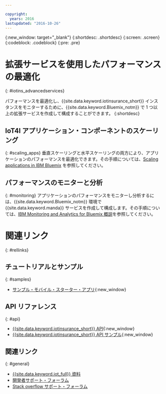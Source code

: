 ```yaml
---

copyright:
  years: 2016
lastupdated: "2016-10-26"
---
```


<!-- Common attributes used in the template are defined as follows: -->
{:new_window: target="\_blank"}
{:shortdesc: .shortdesc}
{:screen: .screen}
{:codeblock: .codeblock}
{:pre: .pre}


<!-- {{site.data.keyword.iotinsurance_full}}  {{site.data.keyword.iotinsurance_short}}  -->


# 拡張サービスを使用したパフォーマンスの最適化
{: #iotins_advancedservices}


パフォーマンスを最適化し、{{site.data.keyword.iotinsurance_short}} インスタンスをモニターするために、{{site.data.keyword.Bluemix_notm}} で 1 つ以上の拡張サービスを作成して構成することができます。
{:shortdesc}

## IoT4I アプリケーション・コンポーネントのスケーリング
{: #scaling_apps}
垂直スケーリングと水平スケーリングの両方により、アプリケーションのパフォーマンスを最適化できます。その手順については、[Scaling applications in IBM Bluemix](http://www.ibm.com/developerworks/cloud/library/cl-bluemix-autoscale/) を参照してください。

## パフォーマンスのモニターと分析
{: #monitoring}
アプリケーションのパフォーマンスをモニターし分析するには、{{site.data.keyword.Bluemix_notm}} 環境で {{site.data.keyword.manda}} サービスを作成して構成します。その手順については、[IBM Monitoring and Analytics for Bluemix 概説](https://console.ng.bluemix.net/docs/services/monana/index.html#gettingstartedtemplate)を参照してください。

<!-- ### Monitoring logging information with Logmet

https://console.ng.bluemix.net/docs/services/MessageHub/index.html#messagehub072
-->

<!--
### Monitoring with New Relic
For additional monitoring, you can use New Relic, a third-party service that provides monitoring metrics for your application. For instructions to create the New Relic service in your {{site.data.keyword.Bluemix_notm}} environment, see [Using New Relic](https://console.ng.bluemix.net/docs/runtimes/liberty/newRelic.html).
-->


# 関連リンク
{: #rellinks}

## チュートリアルとサンプル
{: #samples}
* [サンプル・モバイル・スターター・アプリ](https://github.com/ibm-watson-iot/ioti-mobile){:new_window}

## API リファレンス
{: #api}
* [{{site.data.keyword.iotinsurance_short}} API](https://iot4i-api-docs.mybluemix.net/){:new_window}
* [{{site.data.keyword.iotinsurance_short}} API サンプル](https://github.com/IBM-Bluemix/iot4i-api-examples-nodejs/#iot-for-insurance-api-examples){:new_window}

## 関連リンク
{: #general}
* [{{site.data.keyword.iot_full}} 資料](https://console.ng.bluemix.net/docs/services/IoT/index.html)
* [開発者サポート・フォーラム](https://developer.ibm.com/answers/search.html?f=&type=question&redirect=search%2Fsearch&sort=relevance&q=%2B[iot]%20%2B[bluemix])
* [Stack overflow サポート・フォーラム](http://stackoverflow.com/questions/tagged/ibm-bluemix)
